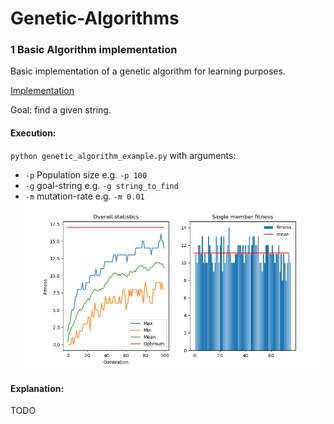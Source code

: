 # Genetic-Algorithms


### 1 Basic Algorithm implementation

Basic implementation of a genetic algorithm for learning purposes.

[Implementation](https://github.com/BY571/Genetic-Algorithms/tree/master/Basic%20Algorithm)

Goal: find a given string.

#### Execution:
`python genetic_algorithm_example.py`
with arguments: 
- `-p` Population size e.g. `-p 100`
- `-g` goal-string e.g. `-g string_to_find`
- `-m` mutation-rate e.g. `-m 0.01`
![Logo](/Img/genetic_alg.png)

#### Explanation:
TODO
